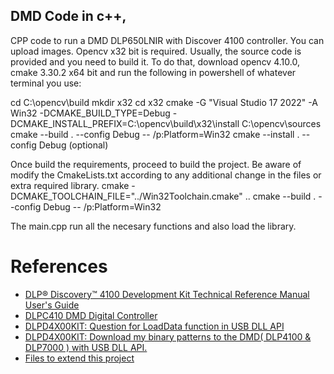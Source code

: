 ## DMD Code in c++, 
CPP code to run a DMD DLP650LNIR with Discover 4100 controller. You can upload images. 
Opencv x32 bit is required. Usually, the source code is provided and you need to build
it. To do that, download opencv 4.10.0, cmake 3.30.2 x64 bit and run the following in powershell of whatever terminal you use:

cd C:\opencv\build
mkdir x32
cd x32
cmake -G "Visual Studio 17 2022" -A Win32 -DCMAKE_BUILD_TYPE=Debug -DCMAKE_INSTALL_PREFIX=C:\opencv\build\x32\install C:\opencv\sources
cmake --build . --config Debug -- /p:Platform=Win32
cmake --install . --config Debug (optional)

Once build the requirements, proceed to build the project. Be aware of modify the CmakeLists.txt
according to any additional change in the files or extra required library. 
cmake -DCMAKE_TOOLCHAIN_FILE="../Win32Toolchain.cmake" ..
cmake --build . --config Debug -- /p:Platform=Win32

The main.cpp run all the necesary functions and also load the library. 

# References
- [DLP® Discovery™ 4100 Development Kit Technical Reference Manual User's Guide](https://www.ti.com/lit/ug/dlpu053/dlpu053.pdf)
- [DLPC410 DMD Digital Controller](https://www.ti.com/lit/ds/dlps024g/dlps024g.pdf?ts=1718122328291)
- [DLPD4X00KIT: Question for LoadData function in USB DLL API](https://e2e.ti.com/support/dlp-products-group/dlp/f/dlp-products-forum/830823/dlpd4x00kit-question-for-loaddata-function-in-usb-dll-api)
- [DLPD4X00KIT: Download my binary patterns to the DMD( DLP4100 & DLP7000 ) with USB DLL API.](https://e2e.ti.com/support/dlp-products-group/dlp/f/dlp-products-forum/827507/dlpd4x00kit-download-my-binary-patterns-to-the-dmd-dlp4100-dlp7000-with-usb-dll-api) 
- [Files to extend this project](https://e2e.ti.com/support/dlp-products-group/dlp/f/dlp-products-forum/812675/dlplcrc410evm-comunicate-with-the-dlplcrc410evm-through-matlab-or-python/3018700#3018700)
